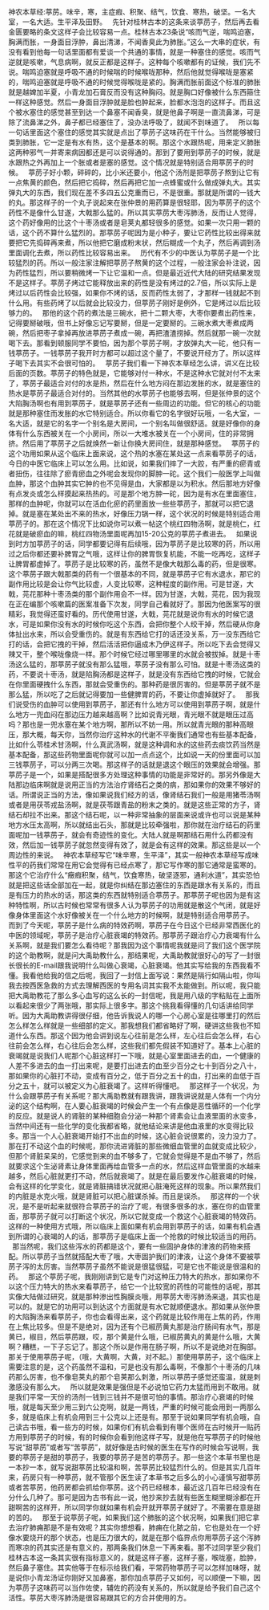 神农本草经:葶苈。味辛，寒，主症瘕、积聚、结气，饮食、寒热，破坚。一名大室，一名大适。生平泽及田野。
 
先针对桂林古本的这条来谈葶苈子，然后再去看金匮要略的条文这样子会比较容易一点。桂林古本23条说“咳而气逆，喘鸣迫塞，胸满而胀，一身面目浮肿，鼻出清涕，不闻香臭此为肺胀。”这么一大串的症状，有没有看到他每一句话里面都有爱谈一个共通的事情，就是一种塞住的感觉。咳而气逆就是咳嗽，气息病啊，就反正都是这样子。这种每个咳嗽都有的证候，我们先不说。喘鸣迫塞就是呼吸不通的时候喘的时候喉咙那种，然后他就觉得喉咙是塞紧的，喘鸣迫塞就是呼吸不通的时候觉得喉咙是紧的。胸满而胀前面这个标准的肺胀就是越婢加半夏，小青龙加石膏反而没有这种胸闷。就是胸口好像被什么东西箍住一样这种感觉。然后一身面目浮肿就是脸也肿起来，脸都水泡泡的这样子。而且这个被水塞住的感觉甚至到达一个鼻塞不闻香臭，就是他鼻子啊是一直流鼻涕，可是除了流鼻涕之外，鼻子都已经塞住了，没办法呼吸了，就闻不到味道了。
 
所以每一句话里面这个塞住的感觉其实就是点出了葶苈子这味药在干什么。当然能够被归类到肺胀，它一定是有水有热，这个是基本的啊。那这个水跟热呢，用来定义肺胀这两种邪气一并寄来病因都还是可以说得通的。那到了要用到葶苈子的时候，就是水跟热之外再加上一个胀或者是塞的感觉。这个情况就是特别适合用葶苈子的时候。
 
葶苈子好小颗，碎碎的，比小米还要小，他这个汤剂是把葶苈子熬到让它有一点焦黄的颜色，然后把它捣碎，然后再把它加一点蜂蜜或什么做成弹丸大。其实弹丸大的东西，我们现在差不多四五公克重而已，不是很重。那就是所谓的一钱大的丸。那这样子的一个丸子说起来在张仲景的用药算是很轻耶，因为葶苈子的这个药性不是像什么甘遂，大戟那么猛的。所以其实葶苈大枣泻肺汤，反而让人觉得，这个药好像用的比这个十枣汤或者是皂荚丸都轻很多的感觉。如果一次只用一颗的话，这个药不算什么猛烈的。那葶苈子呢因为是小种子，要让它药性比较出得来就要把它先捣碎再来煮，所以他把它磨成粉末状，然后糊成一个丸子，然后再调到汤里面调化去煮，所以药性比较容易出来。
 
历代有不少的中医认为葶苈子是一个比较猛烈的药。所以一般注家注解把葶苈子熬黄的这个过程，一般注家会补注说，因为药性猛烈，所以要稍微烤一下让它温和一点。但是最近近代大陆的研究结果发现不是这样子。葶苈子烤过它能释放出来的药性是没有烤过的2.7倍，所以实际上是烤过以后药性会比较强，如果你不烤的话，反而药性太弱了，才那样一钱就起不到什么用。有些药烤了以后就会比较没力，但葶苈子刚好是例外，它是烤过以后比较够力的。
 
那他的这个药的煮法是三碗水，把十二颗大枣，大枣你要煮出药性来，记得要掰破哦，但书上好像忘记写要掰，但是一定要掰的。三碗水煮大枣煮成两碗，然后把枣子拿掉再放进葶苈子煮成一碗，再把渣渣捞掉。然后就那一碗一次就喝下去。那看到顿服同学不要怕，因为那个葶苈子啊，才放弹丸大一砣，他只有一钱葶苈子。一钱葶苈子我开时方都可以超过这个量了，不要说开经方了。所以这样子喝下去其实不会很可怕的。
 
葶苈子我们看一下神农本草经怎么讲，讲义在比较后面的页数。葶苈子的特色就是，它能够对付一种水，不是这种水它就对付不太来了，葶苈子最适合对付的水是热，然后在什么地方闷在那边发胀的水，就是塞住的热水是葶苈子最适合对付的。当然其他的水葶苈子也能够去啊，但是张仲景的这个大陷胸汤啊也有用到葶苈子，就是葶苈子还有一些周边的功能。但它的核心的功能就是那种塞住而发胀的水它特别适合。所以你看它的名字很好玩哦，一名大室，一名大适，就是它的名字一个别名是大房间，一个别名叫做很舒适。就是好像你的身体有什么东西被关在一个小房间，所以一大堆水被关在一个小房间，住的非常拥挤。然后用了葶苈子之后就焕然一新让你换大房间住，就是那种感觉。
 
葶苈子的这个功用如果从这个临床上面来说，这个热的水塞在某处这一点来看葶苈子的话，今日的中医它临床上可以怎么用。比如说，如果我们摔了一大跤，有严重的瘀青或者扭伤，往往除了瘀青瘀血之外呢会发现你的脚肿一砣。这个我们一般医学上叫做血肿，那这个血肿其实它肿的也不见得是血，大家都是以为积水。然后那地方好像有点发炎或怎么样摸起来热热的。可是那个地方肿一砣，因为是有水在里面塞住，那样的血肿呢，你就可以在活血化瘀的药里面放一些些葶苈子，那就可以把它退掉。就是塞在某处出不来的热水，好像压力锅一样，这个状况的时候是特别适合用葶苈子的。那在这个情况下比如说你可以煮一帖这个桃红四物汤啊，就是桃仁，红花就是破瘀血的嘛，桃红四物汤里面呢再加15-20公克的葶苈子煮进去。
 
如果说到时方加葶苈子的话，同学都要记得有后续哦，因为葶苈子是比较寒的药，所以用过之后你都还要补脾胃之气哦，这样让你的脾胃恢复机能，不能一吃再吃，这样子让脾胃都虚掉了。葶苈子是比较寒的药，虽然不是像大戟那么毒的药，但是很寒。这个葶苈子跟大戟那类的药有一个很基本的不同，就是葶苈子它有水退水，那它的副作用比较是会让你气比较虚，人变比较寒，这种程度的副作用。可是甘遂，大戟，芫花那种十枣汤类的那个副作用会不一样。因为甘遂，大戟，芫花，因为我现在正在编那个咳嗽篇的医案准备下次发，同学自己看就好了。那因为他医案写的很精彩，我觉得还蛮好看的。历代使用甘遂，大戟，芫花就是说你有水的时候它退水，可是如果你没有水的时候你吃这个东西，会把你整个人绞干掉，然后硬从你身体扯出水来，所以会受重伤的。就是有东西给它打的话还没关系，万一没东西给它打的话，会把它拽的干掉，然后活活把你逼成木乃伊这样子。所以吃下去会觉得又辣又干，整个喉咙像烧一样。那个时候它经过哪里哪里的水就会被拔掉。就是十枣汤这么猛的，那葶苈子就没有那么猛哦，葶苈子没有那么可怕。就是十枣汤这类的药，不要说十枣汤，就是陷胸汤都是这样子，就是没有东西给它拽的时候，它就会在你里面硬拽什么东西，那就会受重伤的。那种药是很厉害的。但是葶苈子就不是那么猛，所以吃了之后就记得要加一些健脾胃的药，不要让你虚掉就好了。
 
那我们说受伤的血肿可以使用到葶苈子，那还有什么地方可以使用到葶苈子啊，就是什么地方一兜血闷在那边压力越来越高啊？比如说青光眼，青光眼不就是眼压过高吗？那也是一兜水塞在某个地方啊，那所以不妨一用。所以就青光眼的那种高眼压，那大概，每天你，当然你治疗这种水的代谢不平衡我们通常也有些基本配备，比如什么苓桂术甘汤啊，什么真武汤啊，就是这种调和水的这些药去痰饮药当然是基本配备，那这些药物里面呢你就可以加一点点这个，比如说一天的份里面可以加三钱葶苈子，可以分两三次喝。那这样子的话就是退这个眼压的效果就会增强。那葶苈子是一个，如果是搭配很多方处理这种事情的功能是非常好的。那另外像是大陆那边临床啊就是说用正当的方法治疗肾结石之类的病，那如果你的效果不够好的话。所谓说正当的方法，像如果说我们经方的话，像肾结石我们一般是用猪苓汤啊或者是用茯苓戎盐汤啊，就是茯苓跟青盐的粉末之类的。就是这些正常的方子，肾结石却拉不出来。那这个结石呢，以一种非常抽象的层面来说或许也可以说是某种地方水压太高啊，所以就结出石头，那就是比较牵强啦，那你就在治疗结石的药里面呢加一钱葶苈子，就会有奇迹性的变化。大陆人就是啊那结石用什么药都没有效，然后加一钱葶苈子就忽然变得有效了，就是会有这样的效果。那这些是以一个周边性的来说。
 
神农本草经写它“味辛寒，生平泽”，其实一般神农本草经写成味性平的药我们常常在用它会觉得有已经点寒了，那它写作寒的那它通常是蛮寒的。那这个它治疗什么“癥瘕积聚，结气，饮食寒热，破坚逐邪，通利水道”，其实恐怕就是把这些话全部加在一起，就是你纠结在那边塞住的东西是跟水有关系的，而且是有压力的热水的话，那这类的东西就特别适合葶苈子。那葶苈子呢也因为是有这种特性啊，所以古时候也常常有很多人认为葶苈子的功用就是散这个气闭，就是好像身体里面这个水好像被关在一个什么地方的时候啊，就是特别适合用葶苈子。
 
而到了今天呢，葶苈子是什么病的特效药啊，葶苈子在今日这个已经非常西医化的中医的领域呢，葶苈子是治疗心脏衰竭的特效药。那葶苈子跟治疗心力衰竭有什么关系啊，就是我们要怎么看待呢？那我因为这个事情呢我就是问了我们这个医学院的这个助教啊，就是问大禹助教什么，那结果呢，大禹助教就很好心的写了一封很长很长的E-mail跟我说明什么叫做心衰竭，心脏衰竭。他其实写给我的东西我看不懂。我看他给我的信之后呢，我回了一封信上面写说：果然是隔行如隔山啦，你叫我去按西医急救的方式去理解西医的专用名词其实我不太能做到。所以呢，我只能把大禹助教花了那么多心血写的这么长的一封信呢，我是用八级的字粘贴在上面所以看起来很少了两张哦，那实际上很多字。那这个挑我看得懂的几句话讲给同学听。因为大禹助教讲得很仔细，他告诉我说人的哪一个心房心室是往哪里打的然后怎么样怎么样就是一些细部的定义。那我想我们都省略好了啊，硬讲这些我也不知道什么东西。那这个因为他会讲到说左心往前是怎么样，左心往后会怎么样，右心往前会怎么样，右心往后会怎么样，这些我们都先假装不知道好了。基本上心脏的衰竭就是说我们人呢那个心脏这样打一下哦，就是心室里面进去的血，一个健康的人差不多进去的血一打出来呢，是要打出进去的血至少百分之七十到百分之八十，那如果你的心脏打不动，变成有百分之，低于百分之五十的血，打出来的血低于百分之五十，就可以被定义为心脏衰竭了。这样听得懂吧。
 
那这样子一个状况，为什么会跟葶苈子有关系呢？那大禹助教就有跟我讲，跟我讲说就是人体有一个内分泌的这个结构啊，在人要心脏衰竭的时候会产生一个有点像是恶性循环的一个化学的反应。就是说人的肾脏的某种细胞会分泌一种那个肾素会让血液里面的水变多，当然中间还有一些化学的变化我都省略，就他结论来讲是他血液里的水变得比较多。那当一个人心脏衰竭开始打不出血的时候，这心脏会说很累的，没力没力了。那在打不动这个血的时候呢，那你流进肾脏的那些微细血管里的血就变成比较少，但那个肾脏呆呆的，它感觉到来的血不够多了，它就会觉得是不是血不够了，然后就要求这个生泌肾素让身体里面再给血管多一点的水，然后这样血管里面的水越来越多，然后心脏就更打不动，然后就衰竭了。就是在最后要发作心脏衰竭的时候，会有这样的化学变化，就是肾脏搞错状况就把心脏淹死这样的现象。所以果然我们的内脏是水克火哦，就是肾脏可以把心脏谋杀掉。而且是误杀。
 
那这样的一个状况，是不是听起来就很符合葶苈子的治疗了呢，有很多很多的水，塞在你的血管里面，那葶苈子就可以打断这个状况，所以它就变成一个救这个心脏衰竭的特效药。这样的一种使用方式哦，所以临床上面如果有机会用到葶苈子的话，如果有机会遇到所谓的心衰竭的人的话，那葶苈子是临床上面一个抢救的时候比较适当的用药。
 
那当然呢，我们这些泻水的药都是这个，要有一些固护身体的津液的药物来搭配。所以葶苈子当然就搭配大枣了哦，大枣固护我们的津液，让这个身体不要被葶苈子泻的太厉害。当然葶苈子虽然不能说是很猛很猛，可是它也不能说是很温和的药。
 
那这个葶苈子呢，我刚刚讲到它是专门对这种压力特大的热水，那如果你不以这个压力特大的热水来看葶苈子，给它一个比较宽的药性的可能性的话呢，那其实像大陆做过研究，就是那种渗出性胸膜炎哦，用葶苈大枣泻肺汤来退，其实也是可以的。就是它的功用可以到达这个方面就是有水它就顺便退水。那如果从张仲景的大陷胸汤来看葶苈子，你也会看得出来，这个药就是比较作用在上焦的药，作用在上焦比较多。但是不是绝对，因为还有个已椒苈黄丸那是治疗肠间有水气，那是黄已，椒目，然后葶苈跟，哎，那个黄是什么哦，已椒苈黄丸的黄是什么哦，大黄啊？糟糕，一下子忘记了。那这个所以是作用在肠子啊，所以不是说绝对在胸部。那关于使用葶苈子呢，（哦，大黄啊，大黄，对不起。）那使用葶苈子，这个临床上需要注意的是，这个药虽然不温和，可是也没有那么毒啊，不像那个十枣汤的几味药那么厉害，也不像皂荚丸的那个皂荚那么刺激，所以葶苈子感觉还蛮温，就是刺激感没有那么大。
 
所以就是效果是强但是不必说怕它药力太猛而用到不敢用。就是我们平常一天份的汤剂一钱到三钱并不是很可怕的事情。那治疗心衰竭的时候哦，就是每天至少用三到六公克啊，就是一两钱，严重的时候可能会用到一两那么多，就是临床上有机会用到三十公克以上还是有。那至于说如果同学有机会哦，自己读古书哦，看一些方的时候，如果你们有机会看到有哪个医师在古时候开一贴药方用到葶苈子的时候，有的时候你会看到他这样子写，就是他在写葶苈子的时候他写说“甜葶苈”或者写“苦葶苈”，就好像是古时候的医生在写作的时候会写说啊，我要的葶苈子是甜的葶苈子，我要的葶苈子是苦的葶苈子。那一些这个本草书里也是一本抄一本，就写说甜葶苈比较温和啊，苦葶苈比较猛烈什么的。但是其实几百年来，药房只有一种葶苈，就不管那个医生读了本草书之后多么的小心谨慎写甜葶苈或者苦葶苈，他药房都会抓给你葶苈。这个药已经根本，最近这几百年已经没有在分什么几种了。那可是因为古书有此一说，他抄来抄去就有些医生糊里糊涂都在开甜啊苦的这样开，所以同学你就如果有机会开就开葶苈子就好了。不需要在意是甜的苦的。
 
那至于说葶苈子呢，如果我们这个肺胀的这个状况啊，如果我们把它拿去治疗肺痈那是不是有效呢？其实你想想看，肺痈在化脓之前，它也是处在一个好像水要烧开的那个状态，也是压力很大的，就是在那个临界点你用葶苈子这个泻肺而寒凉的药其实还是有意义的，那两条我们休息一下再来看。那不过同学至少我们桂林古本这一条其实很有指标意义的，就是这样子塞，这样子塞，喉咙塞，脸肿，然后鼻子塞住。其实他等于在标示给我们看，平常药物葶苈子可以怎样加味呀，就是说你小青龙汤证你刚好又加鼻塞，那你加点葶苈子又如何，可以顺便一下嘛，因为葶苈子这味药可以当作佐使，辅佐的药没有关系的，所以就是给予我们自己这个活性。葶苈大枣泻肺汤是很容易跟其它的方合并使用的方。
